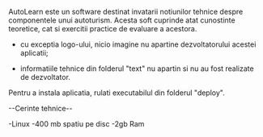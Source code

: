 AutoLearn este un software destinat invatarii notiunilor tehnice despre componentele unui autoturism. Acesta soft cuprinde atat cunostinte teoretice, cat si exercitii practice de evaluare a acestora.

- cu exceptia logo-ului, nicio imagine nu apartine dezvoltatorului acestei aplicatii;

- informatiile tehnice din folderul "text" nu apartin si nu au fost realizate de dezvoltator.

Pentru a instala aplicatia, rulati executabilul din folderul "deploy".

--Cerinte tehnice--

-Linux
-400 mb spatiu pe disc
-2gb Ram
